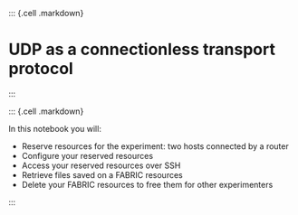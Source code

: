 
::: {.cell .markdown}

# UDP as a connectionless transport protocol

:::

::: {.cell .markdown}

In this notebook you will:

* Reserve resources for the experiment: two hosts connected by a router
* Configure your reserved resources
* Access your reserved resources over SSH
* Retrieve files saved on a FABRIC resources
* Delete your FABRIC resources to free them for other experimenters 

:::
